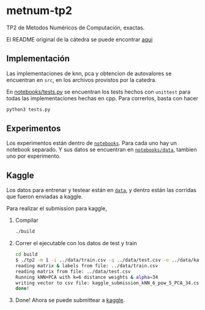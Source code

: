 # metnum-tp2

TP2 de Metodos Numéricos de Computación, exactas.

El README original de la cátedra se puede encontrar [aqui](README-catedra.md)

## Implementación

Las implementaciones de knn, pca y obtencion de autovalores se encuentran en
`src`, en los archivos provistos por la catedra.

En [notebooks/tests.py](notebooks/tests.py) se encuentran los tests hechos con
`unittest` para todas las implementaciones hechas en cpp. Para correrlos, basta
con hacer

```bash
python3 tests.py
```

## Experimentos

Los experimentos están dentro de [`notebooks`](notebooks). Para cada uno hay un
notebook separado. Y sus datos se encuentran en
[`notebooks/data`](notebooks/data), tambien uno por experimento.

## Kaggle

Los datos para entrenar y testear están en [`data`](data), y dentro están las
corridas que fueron enviadas a kaggle.

Para realizar el submission para kaggle,

1. Compilar

   ```bash
   ./build
   ```

2. Correr el ejecutable con los datos de test y train

    ```bash
    cd build
    $ ./tp2 -m 1 -i ../data/train.csv -q ../data/test.csv -o ../data/kaggle_submission_kNN_6_pow_5_PCA_34.csv
    reading matrix & labels from file: ../data/train.csv
    reading matrix from file: ../data/test.csv
    Running kNN+PCA with k=6 distance weights & alpha=34
    writing vector to csv file: kaggle_submission_kNN_6_pow_5_PCA_34.csv
    done!
    ```

3. Done! Ahora se puede submittear a [kaggle](https://www.kaggle.com/c/digit-recognizer/submit).
